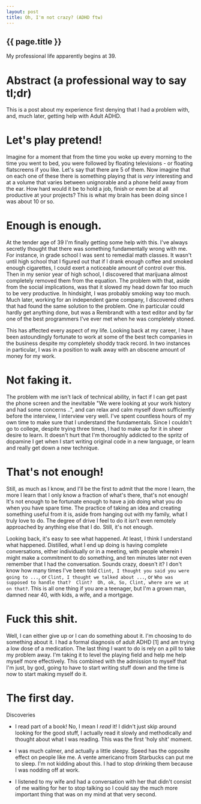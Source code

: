 ```yaml
---
layout: post
title: Oh, I'm not crazy? (ADHD ftw)
---
```


{{ page.title }}
---

<p class="meta">
My professional life apparently begins at 39.
</p>

# Abstract (a professional way to say tl;dr)

This is a post about my experience first denying that I had a problem with, and, much later, getting help with Adult ADHD.

# Let's play pretend!

Imagine for a moment that from the time you woke up every morning to the time you went to bed, you were followed by floating televisions - or floating flatscreens if you like.  Let's say that there are 5 of them.  Now imagine that on each one of these there is something playing that is *very* interesting and at a volume that varies between unignorable and a phone held away from the ear.  How hard would it be to hold a job, finish or even be at all productive at your projects?  This is what my brain has been doing since I was about 10 or so.

# Enough is enough.

At the tender age of 39 I'm finally getting some help with this.  I've always secretly thought that there was something fundamentally wrong with me.  For instance, in grade school I was sent to remedial math classes.  It wasn't until high school that I figured out that if I drank enough coffee and smoked enough cigarettes, I could exert a noticeable amount of control over this.  Then in my senior year of high school, I discovered that marijuana almost completely removed them from the equation.  The problem with that, aside from the social implications, was that it slowed my head down far too much to be very productive.  In hindsight, I was probably smoking way too much.  Much later, working for an independent game company, I discovered others that had found the same solution to the problem.  One in particular could hardly get anything done, but was a Rembrandt with a text editor and by far one of the best programmers I've ever met when he was completely stoned.

This has affected every aspect of my life.  Looking back at my career, I have been astoundingly fortunate to work at some of the best tech companies in the business despite my completely shoddy track record.  In two instances in particular, I was in a position to walk away with an obscene amount of money for my work.

# Not faking it.

The problem with me isn't lack of technical ability, in fact if I can get past the phone screen and the inevitable "We were looking at your work history and had some concerns ..", and can relax and calm myself down sufficiently before the interview, I interview very well.  I've spent countless hours of my own time to make sure that I understand the fundamentals.  Since I couldn't go to college, despite trying three times, I had to make up for it in sheer desire to learn.  It doesn't hurt that I'm thoroughly addicted to the spritz of dopamine I get when I start writing original code in a new language, or learn and really get down a new technique.

# That's not enough!

Still, as much as I know, and I'll be the first to admit that the more I learn, the more I learn that I only know a fraction of what's there, that's not enough!  It's not enough to be fortunate enough to have a job doing what you do when you have spare time.  The practice of taking an idea and creating something useful from it is, aside from hanging out with my family, what I truly love to do.  The degree of drive I feel to do it isn't even remotely approached by anything else that I do.  Still, it's not enough.

Looking back, it's easy to see what happened.  At least, I think I understand what happened.  Distilled, what I end up doing is having complete conversations, either individually or in a meeting, with people wherein I might make a commitment to do something, and ten minutes later not even remember that I had the conversation.  Sounds crazy, doesn't it?  I don't know how many times I've been told `Clint, I thought you said you were going to ...`, or `Clint, I thought we talked about ...`, or `Who was supposed to handle that?  Clint?  Oh, ok, So, Clint, where are we at on that?`.  This is all one thing if you are a teenager, but I'm a grown man, damned near 40, with kids, a wife, and a mortgage.

# Fuck this shit.

Well, I can either give up or I can do something about it.  I'm choosing to do something about it.  I had a formal diagnosis of adult ADHD [1] and am trying a low dose of a medication.  The last thing I want to do is rely on a pill to take my problem away.  I'm taking it to level the playing field and help me help myself more effectively.  This combined with the admission to myself that I'm just, by god, going to have to start writing stuff down and the time is now to start making myself do it.

# The first day.

Discoveries

+ I read part of a book!  No, I mean I *read* it!  I didn't just skip around looking for the good stuff, I actually read it slowly and methodically and thought about what I was reading.  This was the first 'holy shit' moment.

+ I was much calmer, and actually a little sleepy.  Speed has the opposite effect on people like me.  A vente americano from Starbucks can put me to sleep. I'm not kidding about this.  I had to stop drinking them because I was nodding off at work.

+ I listened to my wife and had a conversation with her that didn't consist of me waiting for her to stop talking so I could say the much more important thing that was on my mind at that very second.
